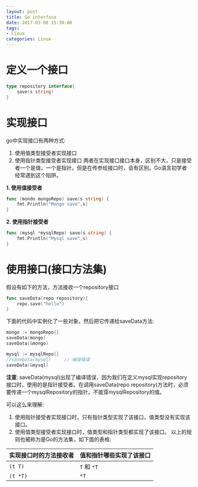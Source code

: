 ```yaml
---
layout: post
title: Go interface
date: 2017-03-08 15:30:00
tags:
- Linux
categories: Linux
---
```


# 定义一个接口
```go
type repository interface{
    save(s string)
}
```
# 实现接口
go中实现接口有两种方式:
1. 使用值类型接受者实现接口
2. 使用指针类型接受者实现接口
两者在实现接口接口本身，区别不大，只是接受者一个是值，一个是指针。但是在传参给接口时，会有区别。Go语言初学者经常遇到这个陷阱。

**1. 使用值接受者**
```go
func (mondo mongoRepo) save(s string) {
	fmt.Println("Mongo save",s)
}
```

**2. 使用指针接受者**
```go
func (mysql *mysqlRepo) save(s string) {
	fmt.Println("Mysql save",s)
}
```

# 使用接口(接口方法集)
假设有如下的方法，方法接收一个repository接口
```go
func saveData(repo repository){
	repo.save("hello")
}
```
下面的代码中实例化了一些对象，然后把它传递给saveData方法:
```go
mongo := mongoRepo{}
saveData(mongo)
saveData(&mongo)

mysql := mysqlRepo{}
//saveData(mysql)     // 编译错误
saveData(&mysql)
```
**注意**: saveData(mysql)出现了编译错误，因为我们在定义mysql实现repository接口时，使用的是指针接受者。在调用saveData(repo repository)方法时，必须要传递一个mysqlRepository的指针。不能穿mysqlRepository的值。

可以这么来理解:
1. 使用指针接受者实现接口时，只有指针类型实现了该接口，值类型没有实现该接口。
2. 使用值类型接受者实现接口时，值类型和指针类型都实现了该接口。
以上的规则也被称为是Go的方法集，如下面的表格:

|  实现接口时的方法接收者  |    值和指针哪些实现了该接口    |          
| ---------------------- | ---------------------------- |
| `(t T)`                | `T` 和 `*T`                  |
| `(t *T)`               | `*T`                         |

